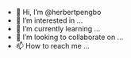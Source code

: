 - 👋 Hi, I’m @herbertpengbo
- 👀 I’m interested in ...
- 🌱 I’m currently learning ...
- 💞️ I’m looking to collaborate on ...
- 📫 How to reach me ...

<!---
herbertpengbo/herbertpengbo is a ✨ special ✨ repository because its `README.md` (this file) appears on your GitHub profile.
You can click the Preview link to take a look at your changes.
--->

